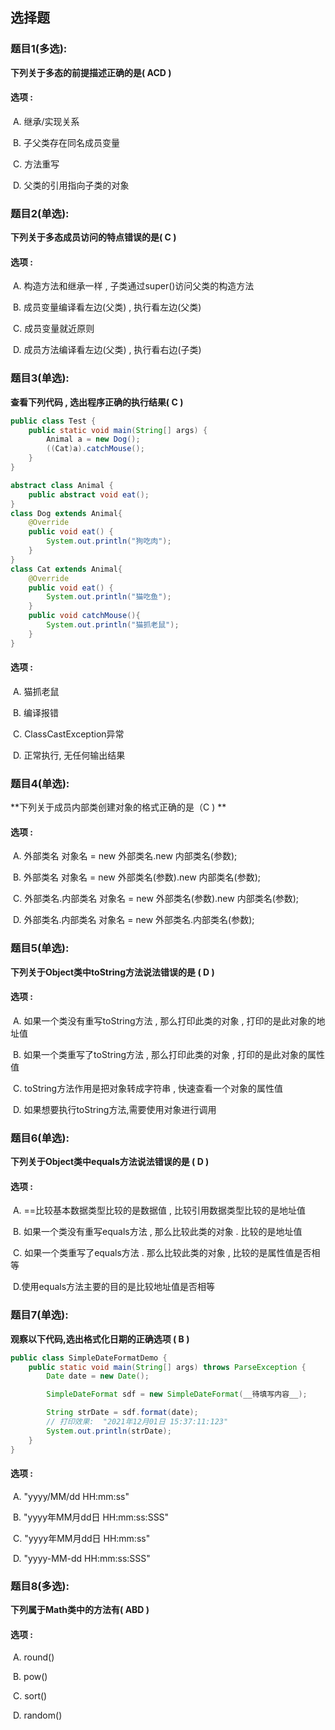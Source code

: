 ## 选择题

### 题目1(多选):

**下列关于多态的前提描述正确的是(  ACD  )**

#### 选项 :

​	A. 继承/实现关系

​	B. 子父类存在同名成员变量

​	C. 方法重写 

​	D. 父类的引用指向子类的对象



### 题目2(单选):

**下列关于多态成员访问的特点错误的是(  C  )**

#### 选项 :

​	A. 构造方法和继承一样 , 子类通过super()访问父类的构造方法

​	B. 成员变量编译看左边(父类) , 执行看左边(父类)

​	C. 成员变量就近原则

​	D. 成员方法编译看左边(父类) , 执行看右边(子类)



### 题目3(单选):

**查看下列代码 , 选出程序正确的执行结果( C )**

```java
public class Test {
    public static void main(String[] args) {
        Animal a = new Dog();
        ((Cat)a).catchMouse();
    }
}

abstract class Animal {
    public abstract void eat();
}
class Dog extends Animal{
    @Override
    public void eat() {
        System.out.println("狗吃肉");
    }
}
class Cat extends Animal{
    @Override
    public void eat() {
        System.out.println("猫吃鱼");
    }
    public void catchMouse(){
        System.out.println("猫抓老鼠");
    }
}
```

#### 选项 :

​	A. 猫抓老鼠

​	B. 编译报错

​	C. ClassCastException异常

​	D. 正常执行, 无任何输出结果



### 题目4(单选):

**下列关于成员内部类创建对象的格式正确的是（C ) **

#### 选项 :

​	A. 外部类名  对象名 = new 外部类名.new 内部类名(参数);

​	B. 外部类名  对象名 = new 外部类名(参数).new 内部类名(参数);

​	C. 外部类名.内部类名  对象名 = new 外部类名(参数).new 内部类名(参数);

​	D. 外部类名.内部类名  对象名 = new 外部类名.内部类名(参数);



### 题目5(单选):

**下列关于Object类中toString方法说法错误的是 ( D )**

#### 选项 :

​	A. 如果一个类没有重写toString方法 , 那么打印此类的对象 , 打印的是此对象的地址值

​	B. 如果一个类重写了toString方法 , 那么打印此类的对象 , 打印的是此对象的属性值

​	C. toString方法作用是把对象转成字符串 , 快速查看一个对象的属性值

​	D. 如果想要执行toString方法,需要使用对象进行调用



### 题目6(单选):

**下列关于Object类中equals方法说法错误的是 ( D )**

#### 选项 :

​	A. ==比较基本数据类型比较的是数据值 , 比较引用数据类型比较的是地址值

​	B. 如果一个类没有重写equals方法 , 那么比较此类的对象 . 比较的是地址值

​	C. 如果一个类重写了equals方法 . 那么比较此类的对象 , 比较的是属性值是否相等

​	D.使用equals方法主要的目的是比较地址值是否相等



### 题目7(单选):

**观察以下代码,选出格式化日期的正确选项 ( B )**

```java
public class SimpleDateFormatDemo {
    public static void main(String[] args) throws ParseException {
        Date date = new Date();

        SimpleDateFormat sdf = new SimpleDateFormat(__待填写内容__);

        String strDate = sdf.format(date);
		// 打印效果:  "2021年12月01日 15:37:11:123"
        System.out.println(strDate);
    }
}
```



#### 选项 :

​	A.  "yyyy/MM/dd HH:mm:ss"

​	B. "yyyy年MM月dd日 HH:mm:ss:SSS"

​	C. "yyyy年MM月dd日 HH:mm:ss"

​	D. "yyyy-MM-dd HH:mm:ss:SSS"



### 题目8(多选):

**下列属于Math类中的方法有( ABD )**

#### 选项 :

​	A. round()

​	B. pow()

​	C. sort()

​	D. random()

